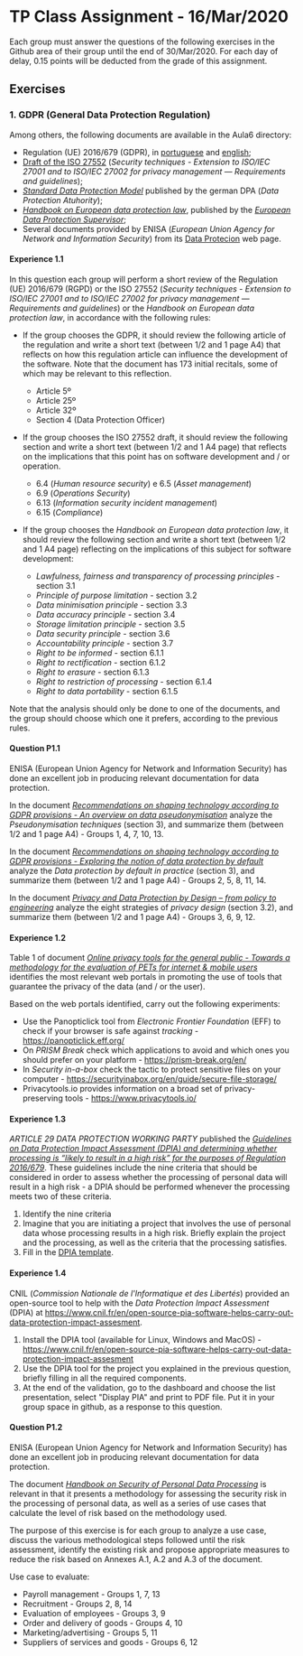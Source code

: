 # TP  Class Assignment - 16/Mar/2020

Each group must answer the questions of the following exercises in the Github area of their group until the end of 30/Mar/2020\. For each day of delay, 0.15 points will be deducted from the grade of this assignment.



## Exercises

### 1\. GDPR (General Data Protection Regulation)

Among others, the following documents are available in the Aula6 directory:
+ Regulation (UE) 2016/679 (GDPR), in [portuguese](Aula6/UE_2016_679.RGPD.PT.pdf) and [english](Aula6/UE_2016_679.GDPR.ENG.pdf);
+ [Draft of the ISO 27552](Aula6/Draft.PIM_PbD.pdf) (_Security techniques - Extension to ISO/IEC 27001 and to ISO/IEC 27002 for privacy management — Requirements and guidelines_);
+ [_Standard	Data	Protection	Model_](Aula6/Germany.SDM-Methodology_V1.0.pdf) published by the german DPA (_Data Protection Atuhority_);
+ [_Handbook on European data protection law_](Aula6/EDPS-2018-handbook-data-protection_en.pdf), published by the [_European Data Protection Supervisor_](https://edps.europa.eu/);
+ Several documents provided by ENISA (_European Union Agency for Network and Information Security_) from its [Data Protecion](https://www.enisa.europa.eu/topics/data-protection) web page.


#### Experience 1.1

In this question each group will perform a short review of the Regulation (UE) 2016/679 (RGPD) or the ISO 27552 (_Security techniques - Extension to ISO/IEC 27001 and to ISO/IEC 27002 for privacy management — Requirements and guidelines_) or the _Handbook on European data protection law_, in accordance with the following rules:

+ If the group chooses the GDPR, it should review the following article of the regulation and write a short text (between 1/2 and 1 page A4) that reflects on how this regulation article can influence the development of the software. Note that the document has 173 initial recitals, some of which may be relevant to this reflection.
  - Article 5º 
  - Article 25º 
  - Article 32º 
  - Section 4 (Data Protection Officer)  


+ If the group chooses the ISO 27552 draft, it should review the following section and write a short text (between 1/2 and 1 A4 page) that reflects on the implications that this point has on software development and / or operation.
  - 6.4 (_Human resource security_) e 6.5 (_Asset management_)  
  - 6.9 (_Operations Security_)  
  - 6.13 (_Information security incident management_)  
  - 6.15 (_Compliance_)  


+ If the group chooses the _Handbook on European data protection law_, it should review the following section and write a short text (between 1/2 and 1 A4 page) reflecting on the implications of this subject for software development:
  + _Lawfulness, fairness and transparency of processing principles_ - section 3.1  
  + _Principle of purpose limitation_ - section 3.2  
  + _Data minimisation principle_ - section 3.3  
  + _Data accuracy principle_ - section 3.4  
  + _Storage limitation principle_ - section 3.5  
  + _Data security principle_ - section 3.6  
  + _Accountability principle_ - section 3.7  
  + _Right to be informed_ - section 6.1.1  
  + _Right to rectification_  - section 6.1.2  
  + _Right to erasure_ - section 6.1.3  
  + _Right to restriction of processing_ - section 6.1.4  
  + _Right to data portability_ - section 6.1.5  


Note that the analysis should only be done to one of the documents, and the group should choose which one it prefers, according to the previous rules.


#### Question P1.1

ENISA (European Union Agency for Network and Information Security) has done an excellent job in producing relevant documentation for data protection.


In the document  [_Recommendations on shaping technology according to GDPR provisions - An overview on data pseudonymisation_](Aula6/ENISA.WP2018-O.2.2.5-Recomendations-on-shaping-technology-according-to-GDPR-provisions-Part1.pdf) analyze the _Pseudonymisation techniques_ (section 3), and summarize them (between 1/2 and 1 page A4) - Groups 1, 4, 7, 10, 13.


In the document [_Recommendations on shaping technology according to GDPR provisions - Exploring the notion of data protection by default_](Aula6/ENISA.WP2018-O.2.2.5-Recommendations-on-shaping-technology-according-to-GDPR-provisions-Part2.pdf) analyze the _Data protection by default in practice_ (section 3), and summarize them (between 1/2 and 1 page A4) - Groups 2, 5, 8, 11, 14.

In the document [_Privacy and Data Protection by Design – from policy to engineering_](Aula6/ENISA.Privacy-and-Data-Protection-by-Design.pdf) analyze the eight strategies of _privacy design_ (section 3.2), and summarize them (between 1/2 and 1 page A4) - Groups 3, 6, 9, 12.


#### Experience 1.2

Table 1 of document  [_Online privacy tools for the general public - Towards a methodology for the evaluation of PETs for internet & mobile users_](Aula6/ENISA.Study-on-the-availability-of-trustworthy-online-privacy-tools-for-the-general-public.pdf) identifies
the most relevant web portals in promoting the use of tools that guarantee the privacy of the data (and / or the user).

Based on the web portals identified, carry out the following experiments:
+ Use the Panopticlick tool from _Electronic Frontier Foundation_ (EFF) to check if your browser is safe against _tracking_ - https://panopticlick.eff.org/
+ On _PRISM Break_ check which applications to avoid and which ones you should prefer on your platform - https://prism-break.org/en/
+ In _Security in-a-box_ check the tactic to protect sensitive files on your computer - https://securityinabox.org/en/guide/secure-file-storage/
+ Privacytools.io provides information on a broad set of privacy-preserving tools - https://www.privacytools.io/



#### Experience 1.3

_ARTICLE 29 DATA PROTECTION WORKING PARTY_ published the [_Guidelines on Data Protection Impact Assessment (DPIA) and determining whether processing is “likely to result in a high risk” for the purposes of Regulation 2016/679_](Aula6/EU.20171013_wp248_rev01_enpdf.pdf). These guidelines include the nine criteria that should be considered in order to assess whether the processing of personal data will result in a high risk - a DPIA should be performed whenever the processing meets two of these criteria.

1. Identify the nine criteria
2. Imagine that you are initiating a project that involves the use of personal data whose processing results in a high risk. Briefly explain the project and the processing, as well as the criteria that the processing satisfies.
3. Fill in the [DPIA template](Aula6/ICO.dpia-template.pdf).



#### Experience 1.4

CNIL (_Commission Nationale de l'Informatique et des Libertés_) provided an open-source tool to help with the _Data Protection Impact Assessment_ (DPIA) at https://www.cnil.fr/en/open-source-pia-software-helps-carry-out-data-protection-impact-assesment.

1. Install the DPIA tool (available for Linux, Windows and MacOS) - https://www.cnil.fr/en/open-source-pia-software-helps-carry-out-data-protection-impact-assesment
2. Use the DPIA tool for the project you explained in the previous question, briefly filling in all the required components.
3. At the end of the validation, go to the dashboard and choose the list presentation, select "Display PIA" and print to PDF file. Put it in your group space in github, as a response to this question.



#### Question P1.2

ENISA (European Union Agency for Network and Information Security) has done an excellent job in producing relevant documentation for data protection.

The document [_Handbook on Security of Personal Data Processing_](Aula6/ENISA.WP2017.GDPRMeasuresHandbook.pdf) is relevant in that it presents a methodology for assessing the security risk in the processing of personal data, as well as a series of use cases that calculate the level of risk based on the methodology used.

The purpose of this exercise is for each group to analyze a use case, discuss the various methodological steps followed until the risk assessment, identify the existing risk and propose appropriate measures to reduce the risk based on Annexes A.1, A.2 and A.3 of the document.

Use case to evaluate:

+ Payroll management - Groups 1, 7, 13
+ Recruitment - Groups 2, 8, 14
+ Evaluation of employees - Groups 3, 9
+ Order and delivery of goods - Groups 4, 10
+ Marketing/advertising - Groups 5, 11
+ Suppliers of services and goods - Groups 6, 12


